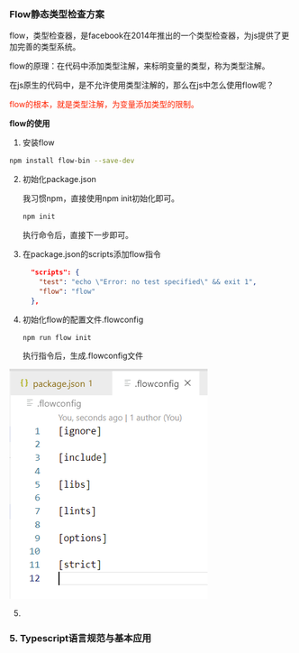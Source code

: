 ### Flow静态类型检查方案

flow，类型检查器，是facebook在2014年推出的一个类型检查器，为js提供了更加完善的类型系统。

flow的原理：在代码中添加类型注解，来标明变量的类型，称为类型注解。

在js原生的代码中，是不允许使用类型注解的，那么在js中怎么使用flow呢？

<font color="#f20">flow的根本，就是类型注解，为变量添加类型的限制。</font>

**flow的使用**

1. 安装flow

```bash
npm install flow-bin --save-dev
```

2. 初始化package.json

   我习惯npm，直接使用npm init初始化即可。

   ```bash
   npm init
   ```

   执行命令后，直接下一步即可。

3. 在package.json的scripts添加flow指令

   ```json
     "scripts": {
       "test": "echo \"Error: no test specified\" && exit 1",
       "flow": "flow"
     },
   ```

4. 初始化flow的配置文件.flowconfig

   ```bash
   npm run flow init
   ```

   执行指令后，生成.flowconfig文件

![flow的配置文件.flowconfig](../../public/images/i100.png)

5. 

### 5. Typescript语言规范与基本应用



